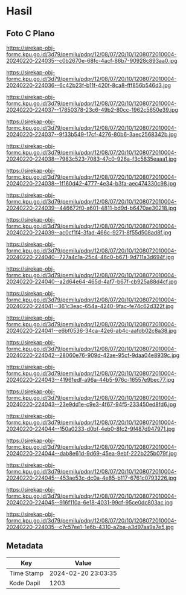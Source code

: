 # Hasil

## Foto C Plano

https://sirekap-obj-formc.kpu.go.id/3d79/pemilu/pdpr/12/08/07/20/10/1208072010004-20240220-224035--c0b2670e-68fc-4acf-86b7-90928c893aa0.jpg

https://sirekap-obj-formc.kpu.go.id/3d79/pemilu/pdpr/12/08/07/20/10/1208072010004-20240220-224036--6c42b23f-b11f-420f-8ca8-fff856b546d3.jpg

https://sirekap-obj-formc.kpu.go.id/3d79/pemilu/pdpr/12/08/07/20/10/1208072010004-20240220-224037--17850378-23c6-49b2-80cc-1962c5650e39.jpg

https://sirekap-obj-formc.kpu.go.id/3d79/pemilu/pdpr/12/08/07/20/10/1208072010004-20240220-224037--9f33b549-17cf-4276-80b6-3aec2568342b.jpg

https://sirekap-obj-formc.kpu.go.id/3d79/pemilu/pdpr/12/08/07/20/10/1208072010004-20240220-224038--7983c523-7083-47c0-926a-f3c5835eaaa1.jpg

https://sirekap-obj-formc.kpu.go.id/3d79/pemilu/pdpr/12/08/07/20/10/1208072010004-20240220-224038--1f160d42-4777-4e34-b3fa-aec474330c98.jpg

https://sirekap-obj-formc.kpu.go.id/3d79/pemilu/pdpr/12/08/07/20/10/1208072010004-20240220-224039--446672f0-a601-4811-bd9d-b6470ae30218.jpg

https://sirekap-obj-formc.kpu.go.id/3d79/pemilu/pdpr/12/08/07/20/10/1208072010004-20240220-224039--ac0cf1f4-3fad-466c-9271-8f55d508ad8f.jpg

https://sirekap-obj-formc.kpu.go.id/3d79/pemilu/pdpr/12/08/07/20/10/1208072010004-20240220-224040--727a4c1a-25c4-46c0-b671-9d711a3d694f.jpg

https://sirekap-obj-formc.kpu.go.id/3d79/pemilu/pdpr/12/08/07/20/10/1208072010004-20240220-224040--a2d64e64-465d-4af7-b67f-cb925a88d4cf.jpg

https://sirekap-obj-formc.kpu.go.id/3d79/pemilu/pdpr/12/08/07/20/10/1208072010004-20240220-224041--361c3eac-654a-4240-9fac-fe74c62d322f.jpg

https://sirekap-obj-formc.kpu.go.id/3d79/pemilu/pdpr/12/08/07/20/10/1208072010004-20240220-224041--e6bf0536-34ca-42e6-ab4c-aafdb02c8a38.jpg

https://sirekap-obj-formc.kpu.go.id/3d79/pemilu/pdpr/12/08/07/20/10/1208072010004-20240220-224042--28060e76-909d-42ae-95cf-9daa04e8939c.jpg

https://sirekap-obj-formc.kpu.go.id/3d79/pemilu/pdpr/12/08/07/20/10/1208072010004-20240220-224043--41961edf-a96a-44b5-976c-16557e9bec77.jpg

https://sirekap-obj-formc.kpu.go.id/3d79/pemilu/pdpr/12/08/07/20/10/1208072010004-20240220-224043--23e9dd1e-c9e3-4f67-94f5-233450ed8fd6.jpg

https://sirekap-obj-formc.kpu.go.id/3d79/pemilu/pdpr/12/08/07/20/10/1208072010004-20240220-224044--150a0233-d0bf-4eb0-8fc2-9f487d947971.jpg

https://sirekap-obj-formc.kpu.go.id/3d79/pemilu/pdpr/12/08/07/20/10/1208072010004-20240220-224044--dab8e61d-9d69-45ea-9ebf-222b225b079f.jpg

https://sirekap-obj-formc.kpu.go.id/3d79/pemilu/pdpr/12/08/07/20/10/1208072010004-20240220-224045--453ae53c-dc0a-4e85-b117-6761c0793226.jpg

https://sirekap-obj-formc.kpu.go.id/3d79/pemilu/pdpr/12/08/07/20/10/1208072010004-20240220-224045--916f110a-6e18-4031-99cf-95ce0dc803ac.jpg

https://sirekap-obj-formc.kpu.go.id/3d79/pemilu/pdpr/12/08/07/20/10/1208072010004-20240220-224035--c7c57ee1-1e6b-4310-a2ba-a3d97aa9a7e5.jpg


## Metadata

| Key        | Value               |
| ---------- | ------------------- |
| Time Stamp | 2024-02-20 23:03:35 |
| Kode Dapil | 1203                |




